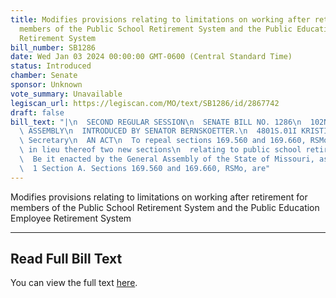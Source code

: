 ```yaml
---
title: Modifies provisions relating to limitations on working after retirement for
  members of the Public School Retirement System and the Public Education Employee
  Retirement System
bill_number: SB1286
date: Wed Jan 03 2024 00:00:00 GMT-0600 (Central Standard Time)
status: Introduced
chamber: Senate
sponsor: Unknown
vote_summary: Unavailable
legiscan_url: https://legiscan.com/MO/text/SB1286/id/2867742
draft: false
bill_text: "|\n  SECOND REGULAR SESSION\n  SENATE BILL NO. 1286\n  102ND GENERA L\
  \ ASSEMBLY\n  INTRODUCED BY SENATOR BERNSKOETTER.\n  4801S.01I KRISTINA MARTIN,\
  \ Secretary\n  AN ACT\n  To repeal sections 169.560 and 169.660, RSMo, and to enact\
  \ in lieu thereof two new sections\n  relating to public school retirement systems.\n\
  \  Be it enacted by the General Assembly of the State of Missouri, as follows:\n\
  \  1 Section A. Sections 169.560 and 169.660, RSMo, are"
---
```

Modifies provisions relating to limitations on working after retirement for members of the Public School Retirement System and the Public Education Employee Retirement System

---

## Read Full Bill Text

You can view the full text [here](https://legiscan.com/MO/text/SB1286/id/2867742).
